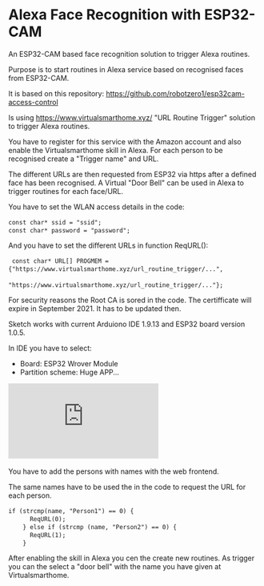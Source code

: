 # Alexa Face Recognition with ESP32-CAM
An ESP32-CAM based face recognition solution to trigger Alexa routines.

Purpose is to start routines in Alexa service based on recognised faces from ESP32-CAM.

It is based on this repository: https://github.com/robotzero1/esp32cam-access-control

Is using https://www.virtualsmarthome.xyz/ "URL Routine Trigger" solution to trigger Alexa routines.

You have to register for this service with the Amazon account and also enable the Virtualsmarthome skill in Alexa.
For each person to be recognised create a "Trigger name" and URL.

The different URLs are then requested from ESP32 via https after a defined face has been recognised.
A Virtual "Door Bell" can be used in Alexa to trigger routines for each face/URL.

You have to set the WLAN access details in the code:
```
const char* ssid = "ssid";
const char* password = "password";
```

And you have to set the different URLs in function ReqURL():
```
 const char* URL[] PROGMEM = {"https://www.virtualsmarthome.xyz/url_routine_trigger/...",
                               "https://www.virtualsmarthome.xyz/url_routine_trigger/..."}; 
```
For security reasons the Root CA is sored in the code. The certifficate will expire in September 2021. It has to be updated then.

Sketch works with current Arduiono IDE 1.9.13 and ESP32 board version 1.0.5.

In IDE you have to select:
- Board: ESP32 Wrover Module
- Partition scheme: Huge APP...

![Web](https://github.com/AK-Homberger/Alexa-Face-Recognition-with-ESP32CAM/blob/main/Alexa%20Face%20Recognition.pgn)

You have to add the persons with names with the web frontend.

The same names have to be used the in the code to request the URL for each person.

```
if (strcmp(name, "Person1") == 0) {
      ReqURL(0);
    } else if (strcmp (name, "Person2") == 0) {
      ReqURL(1);
    }
```

After enabling the skill in Alexa you cen the create new routines. As trigger you can the select a "door bell" with the name you have given at Virtualsmarthome.


